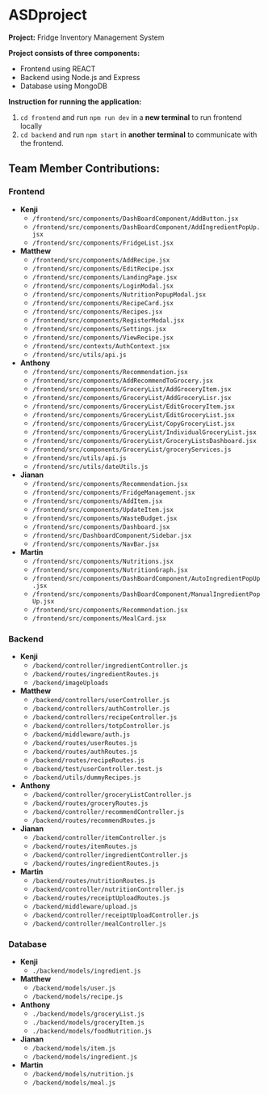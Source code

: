 # ASDproject
**Project:** Fridge Inventory Management System

**Project consists of three components:**
- Frontend using REACT
- Backend using Node.js and Express
- Database using MongoDB

**Instruction for running the application:**
1. `cd frontend` and run `npm run dev` in a **new terminal** to run frontend locally
2. `cd backend` and run `npm start` in **another terminal** to communicate with the frontend.


## Team Member Contributions:
### Frontend
- **Kenji**
    - `/frontend/src/components/DashBoardComponent/AddButton.jsx`
    - `/frontend/src/components/DashBoardComponent/AddIngredientPopUp.jsx`
    - `/frontend/src/components/FridgeList.jsx`
- **Matthew**
    - `/frontend/src/components/AddRecipe.jsx`
    - `/frontend/src/components/EditRecipe.jsx`
    - `/frontend/src/components/LandingPage.jsx`
    - `/frontend/src/components/LoginModal.jsx`
    - `/frontend/src/components/NutritionPopupModal.jsx`
    - `/frontend/src/components/RecipeCard.jsx`
    - `/frontend/src/components/Recipes.jsx`
    - `/frontend/src/components/RegisterModal.jsx`
    - `/frontend/src/components/Settings.jsx`
    - `/frontend/src/components/ViewRecipe.jsx`
    - `/frontend/src/contexts/AuthContext.jsx`
    - `/frontend/src/utils/api.js`
- **Anthony**
    - `/frontend/src/components/Recommendation.jsx`
    - `/frontend/src/components/AddRecommendToGrocery.jsx`
    - `/frontend/src/components/GroceryList/AddGroceryItem.jsx`
    - `/frontend/src/components/GroceryList/AddGroceryLisr.jsx`
    - `/frontend/src/components/GroceryList/EditGroceryItem.jsx`
    - `/frontend/src/components/GroceryList/EditGroceryList.jsx`
    - `/frontend/src/components/GroceryList/CopyGroceryList.jsx`
    - `/frontend/src/components/GroceryList/IndividualGroceryList.jsx`
    - `/frontend/src/components/GroceryList/GroceryListsDashboard.jsx`
    - `/frontend/src/components/GroceryList/groceryServices.js`
    - `/frontend/src/utils/api.js`
    - `/frontend/src/utils/dateUtils.js`
- **Jianan**
    - `/frontend/src/components/Recommendation.jsx`
    - `/frontend/src/components/FridgeManagement.jsx`
    - `/frontend/src/components/AddItem.jsx` 
    - `/frontend/src/components/UpdateItem.jsx` 
    - `/frontend/src/components/WasteBudget.jsx`
    - `/frontend/src/components/Dashboard.jsx`
    - `/frontend/src/DashboardComponent/Sidebar.jsx`
    - `/frontend/src/components/NavBar.jsx`
- **Martin**
    - `/frontend/src/components/Nutritions.jsx`
    - `/frontend/src/components/NutritionGraph.jsx`
    - `/frontend/src/components/DashBoardComponent/AutoIngredientPopUp.jsx`
    - `/frontend/src/components/DashBoardComponent/ManualIngredientPopUp.jsx`
    - `/frontend/src/components/Recommendation.jsx`
    - `/frontend/src/components/MealCard.jsx`

### Backend
- **Kenji**
    -  `/backend/controller/ingredientController.js`
    -  `/backend/routes/ingredientRoutes.js`
    -  `/backend/imageUploads`
- **Matthew**
    - `/backend/controllers/userController.js`
    - `/backend/controllers/authController.js`
    - `/backend/controllers/recipeController.js`
    - `/backend/controllers/totpController.js`
    - `/backend/middleware/auth.js`
    - `/backend/routes/userRoutes.js`
    - `/backend/routes/authRoutes.js`
    - `/backend/routes/recipeRoutes.js`
    - `/backend/test/userController.test.js`
    - `/backend/utils/dummyRecipes.js`
- **Anthony**
    -  `/backend/controller/groceryListController.js`
    -  `/backend/routes/groceryRoutes.js`
    -  `/backend/controller/recommendController.js`
    -  `/backend/routes/recommendRoutes.js`
- **Jianan**
    -  `/backend/controller/itemController.js`
    -  `/backend/routes/itemRoutes.js`
    -  `/backend/controller/ingredientController.js`
    -  `/backend/routes/ingredientRoutes.js`
- **Martin**
    -  `/backend/routes/nutritionRoutes.js`
    -  `/backend/controller/nutritionController.js`
    -  `/backend/routes/receiptUploadRoutes.js`
    -  `/backend/middleware/upload.js`
    -  `/backend/controller/receiptUploadController.js`
    -  `/backend/controller/mealController.js`

### Database
- **Kenji**
    - `./backend/models/ingredient.js`
- **Matthew**
    - `/backend/models/user.js`
    - `/backend/models/recipe.js`
- **Anthony**
    - `./backend/models/groceryList.js`
    - `./backend/models/groceryItem.js`
    - `./backend/models/foodNutrition.js`
- **Jianan**
    - `/backend/models/item.js`
    - `/backend/models/ingredient.js`
- **Martin**
    - `/backend/models/nutrition.js`
    - `/backend/models/meal.js`
